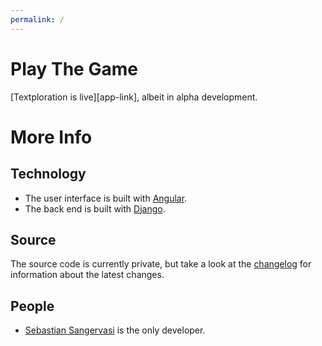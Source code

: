 ```yaml
---
permalink: /
---
```


# Play The Game

[Textploration is live][app-link], albeit in alpha development.

# More Info

## Technology

* The user interface is built with [Angular][angular].
* The back end is built with [Django][django].


## Source

The source code is currently private, but take a look at
the [changelog][changelog] for information about the latest changes.

## People

* [Sebastian Sangervasi][ssangervasi] is the only developer.

<!-- Refernce Links -->
<!-- Local -->
[changelog]: ./changelog
[ssangervasi]: ..
<!-- External -->
[textploration]: https://textploration.herokuapp.com
[angular]: https://www.angular.io
[django]: https://www.djangoproject.com